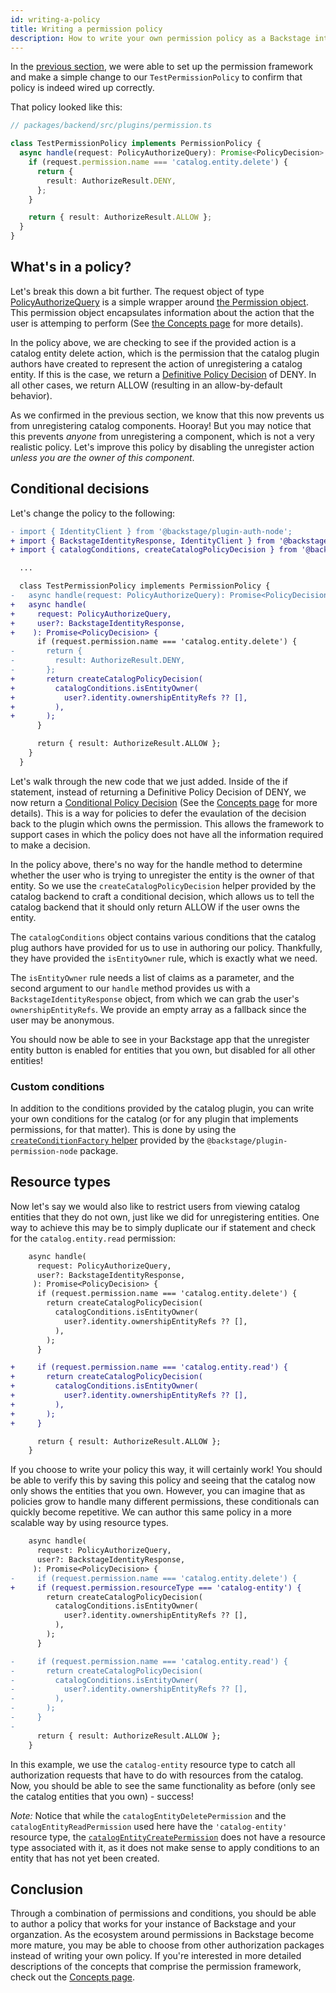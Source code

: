 ```yaml
---
id: writing-a-policy
title: Writing a permission policy
description: How to write your own permission policy as a Backstage integrator
---
```


In the [previous section](./getting-started.md), we were able to set up the permission framework and make a simple change to our `TestPermissionPolicy` to confirm that policy is indeed wired up correctly.

That policy looked like this:

```typescript
// packages/backend/src/plugins/permission.ts

class TestPermissionPolicy implements PermissionPolicy {
  async handle(request: PolicyAuthorizeQuery): Promise<PolicyDecision> {
    if (request.permission.name === 'catalog.entity.delete') {
      return {
        result: AuthorizeResult.DENY,
      };
    }

    return { result: AuthorizeResult.ALLOW };
  }
}
```

## What's in a policy?

Let's break this down a bit further. The request object of type [PolicyAuthorizeQuery](https://backstage.io/docs/reference/plugin-permission-node.policyauthorizequery) is a simple wrapper around [the Permission object](https://backstage.io/docs/reference/plugin-permission-common.permission). This permission object encapsulates information about the action that the user is attemping to perform (See [the Concepts page](./concepts.md) for more details).

In the policy above, we are checking to see if the provided action is a catalog entity delete action, which is the permission that the catalog plugin authors have created to represent the action of unregistering a catalog entity. If this is the case, we return a [Definitive Policy Decision](https://backstage.io/docs/reference/plugin-permission-node.definitivepolicydecision) of DENY. In all other cases, we return ALLOW (resulting in an allow-by-default behavior).

As we confirmed in the previous section, we know that this now prevents us from unregistering catalog components. Hooray! But you may notice that this prevents _anyone_ from unregistering a component, which is not a very realistic policy. Let's improve this policy by disabling the unregister action _unless you are the owner of this component_.

## Conditional decisions

Let's change the policy to the following:

```diff
- import { IdentityClient } from '@backstage/plugin-auth-node';
+ import { BackstageIdentityResponse, IdentityClient } from '@backstage/plugin-auth-node';
+ import { catalogConditions, createCatalogPolicyDecision } from '@backstage/plugin-catalog-backend';

  ...

  class TestPermissionPolicy implements PermissionPolicy {
-   async handle(request: PolicyAuthorizeQuery): Promise<PolicyDecision> {
+   async handle(
+     request: PolicyAuthorizeQuery,
+     user?: BackstageIdentityResponse,
+    ): Promise<PolicyDecision> {
      if (request.permission.name === 'catalog.entity.delete') {
-       return {
-         result: AuthorizeResult.DENY,
-       };
+       return createCatalogPolicyDecision(
+         catalogConditions.isEntityOwner(
+           user?.identity.ownershipEntityRefs ?? [],
+         ),
+       );
      }

      return { result: AuthorizeResult.ALLOW };
    }
  }
```

Let's walk through the new code that we just added. Inside of the if statement, instead of returning a Definitive Policy Decision of DENY, we now return a [Conditional Policy Decision](https://backstage.io/docs/reference/plugin-permission-node.conditionalpolicydecision) (See the [Concepts page](./concepts.md) for more details). This is a way for policies to defer the evaulation of the decision back to the plugin which owns the permission. This allows the framework to support cases in which the policy does not have all the information required to make a decision.

In the policy above, there's no way for the handle method to determine whether the user who is trying to unregister the entity is the owner of that entity. So we use the `createCatalogPolicyDecision` helper provided by the catalog backend to craft a conditional decision, which allows us to tell the catalog backend that it should only return ALLOW if the user owns the entity.

The `catalogConditions` object contains various conditions that the catalog plug authors have provided for us to use in authoring our policy. Thankfully, they have provided the `isEntityOwner` rule, which is exactly what we need.

The `isEntityOwner` rule needs a list of claims as a parameter, and the second argument to our `handle` method provides us with a `BackstageIdentityResponse` object, from which we can grab the user's `ownershipEntityRefs`. We provide an empty array as a fallback since the user may be anonymous.

You should now be able to see in your Backstage app that the unregister entity button is enabled for entities that you own, but disabled for all other entities!

### Custom conditions

In addition to the conditions provided by the catalog plugin, you can write your own conditions for the catalog (or for any plugin that implements permissions, for that matter). This is done by using the [`createConditionFactory` helper](https://backstage.io/docs/reference/plugin-permission-node.createconditionfactory) provided by the `@backstage/plugin-permission-node` package.

## Resource types

Now let's say we would also like to restrict users from viewing catalog entities that they do not own, just like we did for unregistering entities. One way to achieve this may be to simply duplicate our if statement and check for the `catalog.entity.read` permission:

```diff
    async handle(
      request: PolicyAuthorizeQuery,
      user?: BackstageIdentityResponse,
     ): Promise<PolicyDecision> {
      if (request.permission.name === 'catalog.entity.delete') {
        return createCatalogPolicyDecision(
          catalogConditions.isEntityOwner(
            user?.identity.ownershipEntityRefs ?? [],
          ),
        );
      }

+     if (request.permission.name === 'catalog.entity.read') {
+       return createCatalogPolicyDecision(
+         catalogConditions.isEntityOwner(
+           user?.identity.ownershipEntityRefs ?? [],
+         ),
+       );
+     }

      return { result: AuthorizeResult.ALLOW };
    }
```

If you choose to write your policy this way, it will certainly work! You should be able to verify this by saving this policy and seeing that the catalog now only shows the entities that you own. However, you can imagine that as policies grow to handle many different permissions, these conditionals can quickly become repetitive. We can author this same policy in a more scalable way by using resource types.

```diff
    async handle(
      request: PolicyAuthorizeQuery,
      user?: BackstageIdentityResponse,
     ): Promise<PolicyDecision> {
-     if (request.permission.name === 'catalog.entity.delete') {
+     if (request.permission.resourceType === 'catalog-entity') {
        return createCatalogPolicyDecision(
          catalogConditions.isEntityOwner(
            user?.identity.ownershipEntityRefs ?? [],
          ),
        );
      }

-     if (request.permission.name === 'catalog.entity.read') {
-       return createCatalogPolicyDecision(
-         catalogConditions.isEntityOwner(
-           user?.identity.ownershipEntityRefs ?? [],
-         ),
-       );
-     }
-
      return { result: AuthorizeResult.ALLOW };
    }
```

In this example, we use the `catalog-entity` resource type to catch all authorization requests that have to do with resources from the catalog. Now, you should be able to see the same functionality as before (only see the catalog entities that you own) - success!

_Note:_ Notice that while the `catalogEntityDeletePermission` and the `catalogEntityReadPermission` used here have the `'catalog-entity'` resource type, the [`catalogEntityCreatePermission`](https://github.com/backstage/backstage/blob/1e5e9fb9de9856a49e60fc70c38a4e4e94c69570/plugins/catalog-common/src/permissions.ts#L49) does not have a resource type associated with it, as it does not make sense to apply conditions to an entity that has not yet been created.

## Conclusion

Through a combination of permissions and conditions, you should be able to author a policy that works for your instance of Backstage and your organzation. As the ecosystem around permissions in Backstage become more mature, you may be able to choose from other authorization packages instead of writing your own policy. If you're interested in more detailed descriptions of the concepts that comprise the permission framework, check out the [Concepts page](./concepts.md).
